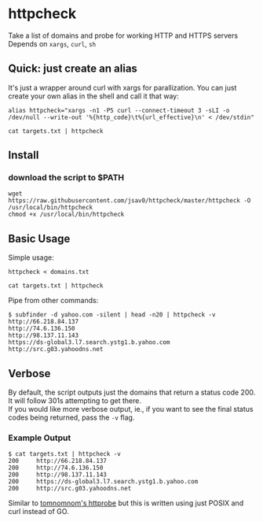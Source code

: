 # httpcheck
Take a list of domains and probe for working HTTP and HTTPS servers  
Depends on `xargs`, `curl`, `sh`  

## Quick: just create an alias
It's just a wrapper around curl with xargs for parallization. 
You can just create your own alias in the shell and call it that way:
```
alias httpcheck="xargs -n1 -P5 curl --connect-timeout 3 -sLI -o /dev/null --write-out '%{http_code}\t%{url_effective}\n' < /dev/stdin"

cat targets.txt | httpcheck
```

## Install
### download the script to $PATH
```
wget https://raw.githubusercontent.com/jsav0/httpcheck/master/httpcheck -O /usr/local/bin/httpcheck
chmod +x /usr/local/bin/httpcheck
```

## Basic Usage
Simple usage:  
```
httpcheck < domains.txt
```
```
cat targets.txt | httpcheck
```
Pipe from other commands:  
```
$ subfinder -d yahoo.com -silent | head -n20 | httpcheck -v
http://66.218.84.137
http://74.6.136.150
http://98.137.11.143
https://ds-global3.l7.search.ystg1.b.yahoo.com
http://src.g03.yahoodns.net
```

## Verbose
By default, the script outputs just the domains that return a status code 200. It will follow 301s attempting to get there.   
If you would like more verbose output, ie., if you want to see the final status codes being returned, pass the `-v` flag. 

### Example Output
```
$ cat targets.txt | httpcheck -v
200     http://66.218.84.137
200     http://74.6.136.150
200     http://98.137.11.143
200     https://ds-global3.l7.search.ystg1.b.yahoo.com
200     http://src.g03.yahoodns.net
```

Similar to [tomnomnom's httprobe](https://github.com/tomnomnom/httprobe) but this is written using just POSIX and curl instead of GO.
